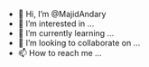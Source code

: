- 👋 Hi, I’m @MajidAndary
- 👀 I’m interested in ...
- 🌱 I’m currently learning ...
- 💞️ I’m looking to collaborate on ...
- 📫 How to reach me ...

<!---
MajidAndary/MajidAndary is a ✨ special ✨ repository because its `README.md` (this file) appears on your GitHub profile.
You can click the Preview link to take a look at your changes.
--->
